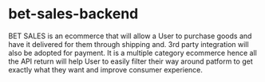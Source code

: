 # bet-sales-backend
BET SALES is an ecommerce that will allow a User to purchase goods and have it delivered for them through shipping and. 3rd party integration will also be adopted for payment. It is a multiple category ecommerce hence all the API return will help User to easily filter their way around patform to get exactly what they want and improve consumer experience.
